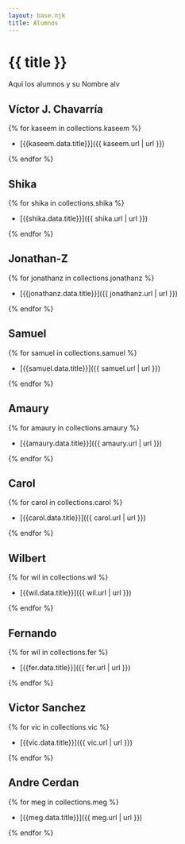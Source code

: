 ```yaml
---
layout: base.njk
title: Alumnos
---
```


# {{ title }}

Aqui los alumnos y su Nombre alv

## Víctor J. Chavarría

{% for kaseem in collections.kaseem %}

- [{{kaseem.data.title}}]({{ kaseem.url | url }})

{% endfor %}

## Shika

{% for shika in collections.shika %}

- [{{shika.data.title}}]({{ shika.url | url }})

{% endfor %}

## Jonathan-Z

{% for jonathanz in collections.jonathanz %}

- [{{jonathanz.data.title}}]({{ jonathanz.url | url }})

{% endfor %}

## Samuel

{% for samuel in collections.samuel %}

- [{{samuel.data.title}}]({{ samuel.url | url }})

{% endfor %}

## Amaury

{% for amaury in collections.amaury %}

- [{{amaury.data.title}}]({{ amaury.url | url }})

{% endfor %}

## Carol

{% for carol in collections.carol %}

- [{{carol.data.title}}]({{ carol.url | url }})

{% endfor %}

## Wilbert

{% for wil in collections.wil %}

- [{{wil.data.title}}]({{ wil.url | url }})

{% endfor %}

## Fernando

{% for wil in collections.fer %}

- [{{fer.data.title}}]({{ fer.url | url }})

{% endfor %}

## Victor Sanchez

{% for vic in collections.vic %}

- [{{vic.data.title}}]({{ vic.url | url }})

{% endfor %}

## Andre Cerdan

{% for meg in collections.meg %}

- [{{meg.data.title}}]({{ meg.url | url }})

{% endfor %}